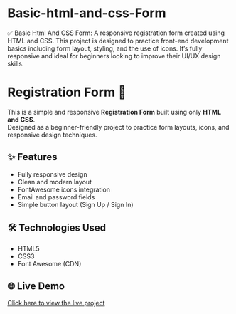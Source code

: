 # Basic-html-and-css-Form
✅ Basic Html And CSS Form:  A responsive registration form created using HTML and CSS.     This project is designed to practice front-end development basics including form layout, styling, and the use of icons.     It’s fully responsive and ideal for beginners looking to improve their UI/UX design skills.

# Registration Form 🚀

This is a simple and responsive **Registration Form** built using only **HTML and CSS**.  
Designed as a beginner-friendly project to practice form layouts, icons, and responsive design techniques.

## ✨ Features

- Fully responsive design
- Clean and modern layout
- FontAwesome icons integration
- Email and password fields
- Simple button layout (Sign Up / Sign In)

## 🛠 Technologies Used

- HTML5
- CSS3
- Font Awesome (CDN)

## 🌐 Live Demo

[Click here to view the live project](https://your-github-username.github.io/project-folder-name)



